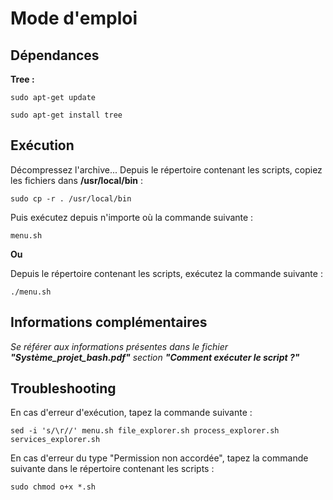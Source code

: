 # Mode d'emploi

## Dépendances
**Tree :**

    sudo apt-get update

    sudo apt-get install tree

## Exécution
Décompressez l'archive... 
Depuis le répertoire contenant les scripts, copiez les fichiers dans **/usr/local/bin** :

    sudo cp -r . /usr/local/bin

Puis exécutez depuis n'importe où la commande suivante :

    menu.sh

**Ou**

Depuis le répertoire contenant les scripts, exécutez la commande suivante :

    ./menu.sh

## Informations complémentaires

*Se référer aux informations présentes dans le fichier **"Système_projet_bash.pdf"** section **"Comment exécuter le script ?"***

## Troubleshooting 

En cas d'erreur d'exécution, tapez la commande suivante :

    sed -i 's/\r//' menu.sh file_explorer.sh process_explorer.sh services_explorer.sh

En cas d'erreur du type "Permission non accordée", tapez la commande suivante dans le répertoire contenant les scripts : 
    
    sudo chmod o+x *.sh
